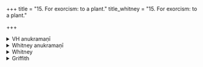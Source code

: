 +++
title = "15. For exorcism: to a plant."
title_whitney = "15. For exorcism: to a plant."

+++

<details><summary>VH anukramaṇī</summary>

रोगोपशमनम्।  
१-११ विश्वामित्रः। मधुला वनस्पतिः। अनुष्टुप्, ४ पुरस्ताद्बृबती, ५,७,९ भुरिक्।
</details>

<details><summary>Whitney anukramaṇī</summary>

[Viśvāmitra.—ekādaśakam. vānasfatyam. ānuṣṭubham: 4. purastādbṛhatī; 5, 7, 8, 9. bhurij.]
</details>



<details><summary>Whitney</summary>

### Comment
Found also in Pāipp. viii. Used by Kāuś. (19. 1), with several other hymns, for the healing of distempered cattle; and its verses and those of hymn 16 are referred to as madhulāvṛṣalin̄gāḥ again in 29. 15, following the use of hymn 13.


### Translations
Translated: Griffith, i. 211; Weber, xviii. 220.
</details>

<details><summary>Griffith</summary>

A charm for general prosperity
</details>
